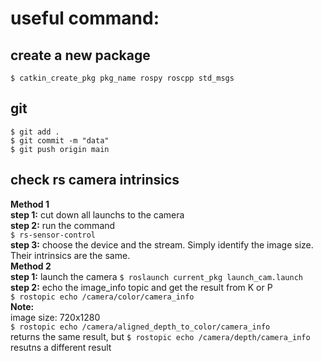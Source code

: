 # useful command:  
## create a new package  
`$ catkin_create_pkg pkg_name rospy roscpp std_msgs`  

## git  
`$ git add .`  
`$ git commit -m "data" `  
`$ git push origin main`  

## check rs camera intrinsics  
__Method 1__  
__step 1:__ cut down all launchs to the camera  
__step 2:__ run the command  
`$ rs-sensor-control`  
__step 3:__ choose the device and the stream. Simply identify the image size. Their intrinsics are the same.  
__Method 2__  
__step 1:__ launch the camera 
`$ roslaunch current_pkg launch_cam.launch`  
__step 2:__ echo the image_info topic and get the result from K or P  
`$ rostopic echo /camera/color/camera_info`  
__Note:__  
image size: 720x1280  
`$ rostopic echo /camera/aligned_depth_to_color/camera_info`  
returns the same result, but 
`$ rostopic echo /camera/depth/camera_info`  
resutns a different result
